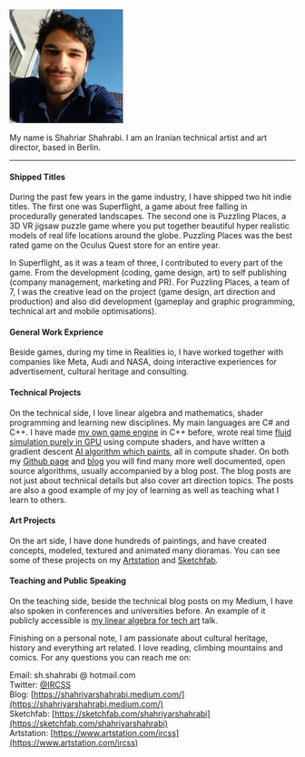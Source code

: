 
<div>
<img src="https://github.com/IRCSS/IRCSS.github.io/blob/main/assets/self-picture.jpg?raw=true" width="200" height="200"/>
<p>My name is Shahriar Shahrabi. I am an Iranian technical artist and art director, based in Berlin. </p>
</div>
<hr>


#### Shipped Titles
During the past few years in the game industry, I have shipped two hit indie titles. The first one was Superflight, a game about free falling in procedurally generated landscapes. The second one is Puzzling Places, a 3D VR jigsaw puzzle game where you put together beautiful hyper realistic models of real life locations around the globe. Puzzling Places was the best rated game on the Oculus Quest store for an entire year. 

In Superflight, as it was a team of three, I contributed to every part of the game. From the development (coding, game design, art) to self publishing (company management, marketing and PR). For Puzzling Places, a team of 7, I was the creative lead on the project (game design, art direction and production) and also did development (gameplay and graphic programming, technical art and mobile optimisations). 

#### General Work Exprience
Beside games, during my time in Realities io, I have worked together with companies like Meta, Audi and NASA, doing interactive experiences for advertisement, cultural heritage and consulting.

#### Technical Projects
On the technical side, I love linear algebra and mathematics, shader programming and learning new disciplines. My main languages are C# and C++. I have made [my own game engine](https://github.com/IRCSS/ToyRenderer) in C++ before, wrote real time [fluid simulation purely in GPU](https://shahriyarshahrabi.medium.com/gentle-introduction-to-fluid-simulation-for-programmers-and-technical-artists-7c0045c40bac) using compute shaders, and have written a gradient descent [AI algorithm which paints](https://shahriyarshahrabi.medium.com/procedural-paintings-with-genetic-evolution-algorithm-6838a6e64703), all in compute shader. On both my [Github page](https://github.com/IRCSS) and [blog](https://medium.com/@shahriyarshahrabi) you will find many more well documented, open source algorithms, usually accompanied by a blog post. The blog posts are not just about technical details but also cover art direction topics. The posts are also a good example of my joy of learning as well as teaching what I learn to others. 

#### Art Projects
On the art side, I have done hundreds of paintings, and have created concepts, modeled, textured and animated many dioramas. You can see some of these projects on my [Artstation](https://ircss.artstation.com/) and [Sketchfab](https://sketchfab.com/shahriyarshahrabi).

#### Teaching and Public Speaking
On the teaching side, beside the technical blog posts on my Medium, I have also spoken in conferences and universities before. An example of it publicly accessible is [my linear algebra for tech art](https://youtu.be/tBWlzLsfsu8) talk.   

Finishing on a personal note, I am passionate about cultural heritage, history and everything art related. I love reading, climbing mountains and comics. For any questions you can reach me on: 


Email:       sh.shahrabi @ hotmail.com <br/>
Twitter:     [@IRCSS](https://twitter.com/IRCSS) <br/>
Blog:        [https://shahriyarshahrabi.medium.com/](https://shahriyarshahrabi.medium.com/) <br/>
Sketchfab:   [https://sketchfab.com/shahriyarshahrabi](https://sketchfab.com/shahriyarshahrabi) <br/>
Artstation:  [https://www.artstation.com/ircss](https://www.artstation.com/ircss)  <br/>
